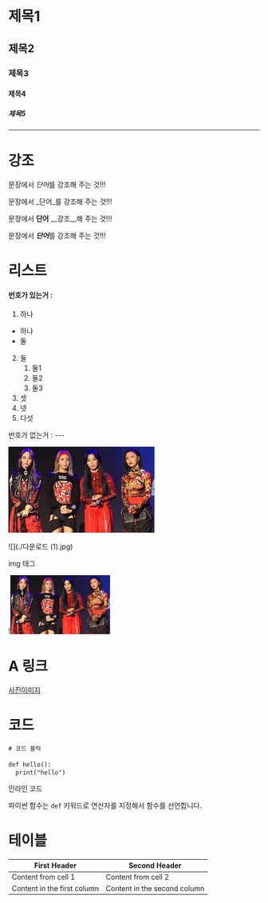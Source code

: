 # 제목1

## 제목2


### 제목3

#### 제목4

##### 제목5





---

# 강조

문장에서 *단어*를 강조해 주는 것!!!

문장에서 _단어_를 강조해 주는 것!!!

문장에서 **단어** __강조__해 주는 것!!!

문장에서 ***단어***를 강조해 주는 것!!!


# 리스트

#### 번호가 있는거 :
1. 하나
  - 하나
  - 둘
2. 둘
   1.  둘1
   2.  둘2
   3.  둘3
1. 셋
1. 넷
5. 다섯


번호가 없는거 : 
     ---
     
     
![](https://github.com/DaeyongLim/py_20_1130/blob/main/sample/%EB%8B%A4%EC%9A%B4%EB%A1%9C%EB%93%9C.jpg)


![](./다운로드 (1).jpg)

img 태그

!<img src='./sample/다운로드.jpg' width='200'>
                                       
                                     
# A 링크

[사진이미지](https://github.com/DaeyongLim/py_20_1130/blob/main/sample/%EB%8B%A4%EC%9A%B4%EB%A1%9C%EB%93%9C.jpg)


# 코드

```
# 코드 블럭

def hello():
  print("hello")
```

인라인 코드

파이썬 함수는 `def` 키워드로 연산자를 지정해서 함수를 선언합니다.

# 테이블

First Header | Second Header
------------ | -------------
Content from cell 1 | Content from cell 2
Content in the first column | Content in the second column
